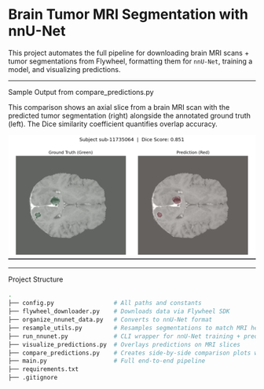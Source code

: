 # Brain Tumor MRI Segmentation with nnU-Net

This project automates the full pipeline for downloading brain MRI scans + tumor segmentations from Flywheel, formatting them for `nnU-Net`, training a model, and visualizing predictions.

_______________________________________________________________________________________________________________________________________________________

Sample Output from compare_predictions.py

This comparison shows an axial slice from a brain MRI scan with the predicted tumor segmentation (right) alongside the annotated ground truth (left). The Dice similarity coefficient quantifies overlap accuracy.

![image alt](https://github.com/Veeru102/NYUMets-mri-tumor-segmentation/blob/main/dice_comparison.png?raw=true)

---

Project Structure

```bash
.
├── config.py                 # All paths and constants
├── flywheel_downloader.py    # Downloads data via Flywheel SDK
├── organize_nnunet_data.py   # Converts to nnU-Net format
├── resample_utils.py         # Resamples segmentations to match MRI headers
├── run_nnunet.py             # CLI wrapper for nnU-Net training + prediction
├── visualize_predictions.py  # Overlays predictions on MRI slices
├── compare_predictions.py    # Creates side-by-side comparison plots w/ Dice scores
├── main.py                   # Full end-to-end pipeline
├── requirements.txt
├── .gitignore

